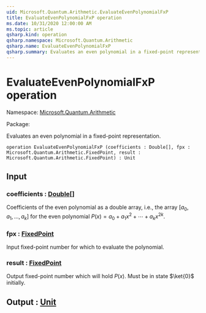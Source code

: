 ```yaml
---
uid: Microsoft.Quantum.Arithmetic.EvaluateEvenPolynomialFxP
title: EvaluateEvenPolynomialFxP operation
ms.date: 10/31/2020 12:00:00 AM
ms.topic: article
qsharp.kind: operation
qsharp.namespace: Microsoft.Quantum.Arithmetic
qsharp.name: EvaluateEvenPolynomialFxP
qsharp.summary: Evaluates an even polynomial in a fixed-point representation.
---
```


# EvaluateEvenPolynomialFxP operation

Namespace: [Microsoft.Quantum.Arithmetic](xref:Microsoft.Quantum.Arithmetic)

Package: [](https://nuget.org/packages/)


Evaluates an even polynomial in a fixed-point representation.

```qsharp
operation EvaluateEvenPolynomialFxP (coefficients : Double[], fpx : Microsoft.Quantum.Arithmetic.FixedPoint, result : Microsoft.Quantum.Arithmetic.FixedPoint) : Unit
```


## Input

### coefficients : [Double](xref:microsoft.quantum.lang-ref.double)[]

Coefficients of the even polynomial as a double array, i.e., the array$[a_0, a_1, ..., a_k]$ for the even polynomial$P(x) = a_0 + a_1 x^2 + \cdots + a_k x^{2k}$.


### fpx : [FixedPoint](xref:Microsoft.Quantum.Arithmetic.FixedPoint)

Input fixed-point number for which to evaluate the polynomial.


### result : [FixedPoint](xref:Microsoft.Quantum.Arithmetic.FixedPoint)

Output fixed-point number which will hold $P(x)$. Must be in state$\ket{0}$ initially.



## Output : [Unit](xref:microsoft.quantum.lang-ref.unit)

